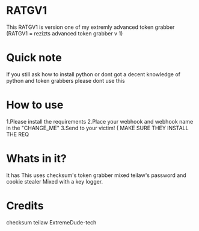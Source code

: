 # RATGV1
This RATGV1 is version one of my extremly advanced token grabber (RATGV1 = rezizts advanced token grabber v 1)

# Quick note
If you still ask how to install python or dont got a decent knowledge of python and token grabbers please dont use this

# How to use <br />
1.Please install the requirements
2.Place your webhook and webhook name in the "CHANGE_ME"
3.Send to your victim! ( MAKE SURE THEY INSTALL THE REQ

# Whats in it? <br />
It has This uses checksum's token grabber mixed teilaw's password and cookie stealer Mixed with a key logger.

# Credits <br />
checksum
teilaw
ExtremeDude-tech

